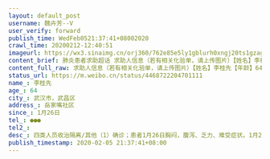 ```yaml
---
layout: default_post
username: 魏卉芳--V
user_verify: forward
publish_time: WedFeb0521:37:41+08002020
crawl_time: 20200212-12:40:51
imageurl: https://wx3.sinaimg.cn/orj360/762e85e5ly1gblurh0xngj20ts1gzagz.jpg,https://wx3.sinaimg.cn/orj360/762e85e5ly1gblurhpdpfj20t51fsgp1.jpg,https://wx2.sinaimg.cn/orj360/762e85e5ly1gblurhyndrj20u01hcwio.jpg,https://wx1.sinaimg.cn/orj360/762e85e5ly1gblurg4sd1j20ti1ggdkn.jpg
content_brief: 肺炎患者求助超话 求助人信息（若有相关化验单，请上传图片）【姓名】李桂先【年龄】64【所在城市】武汉市，武昌区【所在小区、社区】岳家嘴社区【患病时间】1月26日【联系方式】●●●【其他紧急联系人】【病情描述】 四类人员收治隔离/其他: （1）确诊；         患者1月26日胸闷 ...全文
content_full_raw: 求助人信息（若有相关化验单，请上传图片）【姓名】李桂先【年龄】64【所在城市】武汉市，武昌区【所在小区、社区】岳家嘴社区【患病时间】1月26日【联系方式】●●●【其他紧急联系人】【病情描述】四类人员收治隔离/其他:（1）确诊；患者1月26日胸闷，腹泻、乏力、难受症状。1月29日去社区医院后去湖北省中南医院检查，CT双肺结论为：双肺散在斑片状玻璃影，以胸膜下为著。诊断意见：双肺斑片影，考虑感染性病变，病毒性肺炎可能。后在武汉市第七医院做检查，2月5日确诊为新型冠状病毒，患者在家自我隔离。现在等待社区安排床位，目前病人状态极差，呼吸困难。家中还有丈夫和儿子为密切接触者，两个密切接触者需要隔离。丈夫66岁，12月-1月份住院近40多天，基础疾病多，在武汉大学人民医院做颈动脉剥离术，颈动脉一边堵塞85%左右，一边95%左右，目前手术失败，2020年1月22日出院，目前左手已经瘫痪，现在家卧床，还有高血压、高血脂和糖尿病、胃出血2次和中风2次。儿子目前乏力，因要照顾母亲和父亲没有时间去医院做检查。恳请大家能提供帮助救救我们一家。
status_url: https://m.weibo.cn/status/4468722204701111
name_: 李桂先
age_: 64
city_: 武汉市，武昌区
address_: 岳家嘴社区
since_: 1月26日
tel_: ●●●
tel2_: 
desc_: 四类人员收治隔离/其他（1）确诊；患者1月26日胸闷，腹泻、乏力、难受症状。1月29日去社区医院后去湖北省中南医院检查，CT双肺结论为双肺散在斑片状玻璃影，以胸膜下为著。诊断意见双肺斑片影，考虑感染性病变，病毒性肺炎可能。后在武汉市第七医院做检查，2月5日确诊为新型冠状病毒，患者在家自我隔离。现在等待社区安排床位，目前病人状态极差，呼吸困难。家中还有丈夫和儿子为密切接触者，两个密切接触者需要隔离。丈夫66岁，12月-1月份住院近40多天，基础疾病多，在武汉大学人民医院做颈动脉剥离术，颈动脉一边堵塞85%左右，一边95%左右，目前手术失败，2020年1月22日出院，目前左手已经瘫痪，现在家卧床，还有高血压、高血脂和糖尿病、胃出血2次和中风2次。儿子目前乏力，因要照顾母亲和父亲没有时间去医院做检查。恳请大家能提供帮助救救我们一家。
publish_timestamp: 2020-02-05 21:37:41+08:00
---
```

